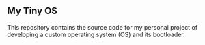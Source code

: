## My Tiny OS

This repository contains the source code for my personal project of developing a custom operating system (OS) and its bootloader.
